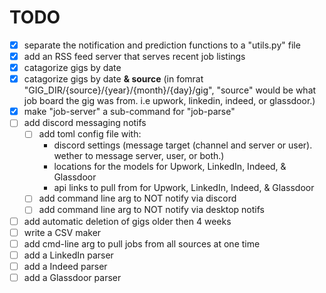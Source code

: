 # TODO

- [x] separate the notification and prediction functions to a "utils.py" file
- [x] add an RSS feed server that serves recent job listings
- [x] catagorize gigs by date
- [x] catagorize gigs by date **& source** (in fomrat "GIG_DIR/{source}/{year}/{month}/{day}/gig", "source" would be what job board the gig was from. i.e upwork, linkedin, indeed, or glassdoor.)
- [x] make "job-server" a sub-command for "job-parse"
- [ ] add discord messaging notifs
  - [ ] add toml config file with:
    - discord settings (message target (channel and server or user). wether to message server, user, or both.)
    - locations for the models for Upwork, LinkedIn, Indeed, & Glassdoor
    - api links to pull from for Upwork, LinkedIn, Indeed, & Glassdoor
  - [ ] add command line arg to NOT notify via discord
  - [ ] add command line arg to NOT notify via desktop notifs
- [ ] add automatic deletion of gigs older then 4 weeks
- [ ] write a CSV maker
- [ ] add cmd-line arg to pull jobs from all sources at one time
- [ ] add a LinkedIn parser
- [ ] add a Indeed parser
- [ ] add a Glassdoor parser

